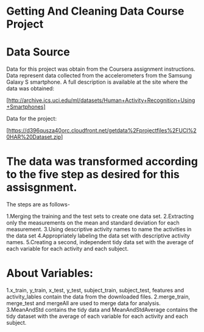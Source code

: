 # Getting And Cleaning Data Course Project

# Data Source

Data for this project was obtain from the Coursera assignment instructions. Data represent data collected from the accelerometers from the Samsung Galaxy S smartphone. A full description is available at the site where the data was obtained:

[http://archive.ics.uci.edu/ml/datasets/Human+Activity+Recognition+Using+Smartphones]

Data for the project:

[https://d396qusza40orc.cloudfront.net/getdata%2Fprojectfiles%2FUCI%20HAR%20Dataset.zip]

# The data was transformed according to the five step as desired for this assisgnment.
The steps are as follows-

1.Merging the training and the test sets to create one data set.
2.Extracting only the measurements on the mean and standard deviation for each measurement.
3.Using descriptive activity names to name the activities in the data set
4.Appropriately labeling the data set with descriptive activity names.
5.Creating a second, independent tidy data set with the average of each variable for each activity and each subject.

# About Variables:

1.x_train, y_train, x_test, y_test, subject_train, subject_test, features and activity_lables contain the data from the downloaded files.
2.merge_train, merge_test and mergeAll are used to merge data for analysis.
3.MeanAndStd contains the tidy data and MeanAndStdAverage contains the tidy dataset with the average of each variable for each activity and each subject.

